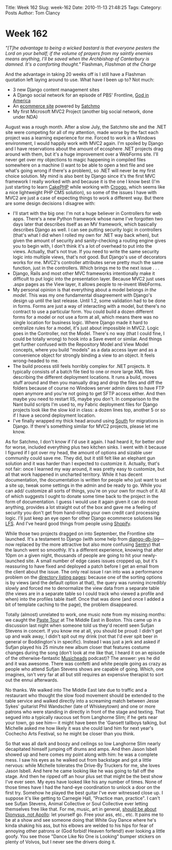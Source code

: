Title: Week 162
Slug: week-162
Date: 2010-11-13 21:48:25
Tags: 
Category: Posts
Author: Tom Clancy

# Week 162

<em>"[T]he advantage to being a wicked bastard is that everyone pesters the Lord on your behalf; if the volume of prayers from my saintly enemies means anything, I'll be saved when the Archbishop of Canterbury is damned. It's a comforting thought."</em>
Flashman, <em>Flashman at the Charge</em>

And the advantage in taking 20 weeks off is I still have a Flashman quotation left laying around to use. What have I been up to? Not much:
<ul>
	<li>3 new Django content management sites</li>
	<li>A Django social network for an episode of PBS' Frontline, <a href="http://www.pbs.org/godinamerica/faithbook/">God in America</a></li>
	<li>An <a href="http://chicbydesigncollections.com/">ecommerce site</a> powered by <a href="http://www.satchmoproject.com/">Satchmo</a></li>
	<li>My first Microsoft MVC2 Project (another big social network, done under NDA)</li>
</ul>

August was a rough month. After a slow July, the Satchmo site and the .NET site were competing for all of my attention, made worse by the fact each project was a learning experience for me. Forced to work in a Windows environment, I would happily work with MVC2 again. I'm spoiled by Django and I have reservations about the amount of ecosphere .NET projects drag around with them, but it's a huge improvement over a WebForms site. I'll never get over my objections to magic happening in compiled files somewhere on a machine (I want to be able to open a text file and see what's going wrong if there's a problem), so .NET will never be my first choice solution. My mind is also bent by Django since it's the first MVC framework I really worked with and because it is the one I know best (I'm just starting to learn <a href="http://cakephp.org/">CakePHP</a> while working with <a href="http://croogo.org/">Croogo</a>, which seems like a nice lightweight PHP CMS solution), so some of the issues I have with MVC2 are just a case of expecting things to work a different way. But there are some design decisions I disagree with:
<ul>
	<li>I'll start with the big one: I'm not a huge believer in Controllers for web apps. There's a new Python framework whose name I've forgotten two days later that describes itself as an MV framework, which basically describes Django as well. I can see putting security logic in controllers (that's what I did when I rolled my own for .NET way back when), but given the amount of security and sanity-checking a routing engine gives you to begin with, I don't think it's a lot of overhead to put into the views. Actually, that's not true. If you need to write the same security logic into multiple views, that's not good. But Django's use of decorators works for me. MVC2's controller attributes serve pretty much the same function, just in the controllers. Which brings me to the next issue . . .</li>
	<li>Django, Rails and most other MVC frameworks intentionally make it difficult to put logic into the presentation layer. Because MVC2 just uses .aspx pages as the View layer, it allows people to re-invent WebForms.</li>
	<li>My personal opinion is that everything about a model belongs <em>in the model</em>. This was my one fundamental disagreement with Django's design up until the last release. Until 1.2, some validation had to be done in forms. Forms are just a way of interacting with a model, but there's no contract to use a particular form. You could build a dozen different forms for a model or not use a form at all, which means there was no single location for business logic. Where Django made it hard to centralize rules for a model, it's just about impossible in MVC2. Logic goes in the Controller, not the Model. There's no way (that I could fine, I could be totally wrong) to hook into a Save event or similar. And things get further confused with the Repository Model and View Model concepts, where you build "models" as a data access layer and as a convenience object for strongly binding a view to an object. It feels wrong-headed to me.</li>
	<li>The build process still feels horribly complex for .NET projects. It typically consists of a batch file tied to one or more large XML files describing the different deployment locations. It runs a build, moves stuff around and then you manually drag and drop the files and diff the folders because of course no Windows server admin dares to have FTP open anymore and you're not going to get SFTP access either. And then maybe you need to restart IIS, maybe you don't. In comparison to the Nant build scripts I'm used to, my Fabric deployment files for Django projects look like the slow kid in class: a dozen lines top, another 5 or so if I have a second deployment location.</li>
	<li>I've finally wrapped my thick head around using <a href="http://south.aeracode.org/">South</a> for migrations in Django. If there's something similar for MVC2 projects, please let me know.</li>
</ul>

As for Satchmo, I don't know if I'd use it again. I had heard it, for better <em>and</em> for worse, included everything plus two kitchen sinks. I went with it because I figured if I got over my head, the amount of options and sizable user community could save me. They did, but it still felt like an elephant gun solution and it was harder than I expected to customize it. Actually, that's not fair: once I learned my way around, it was pretty easy to customize, but all that work happened in uncharted territory. While it has decent documentation, the documentation is written for people who just want to set a site up, tweak some settings in the admin and be ready to go. While you can add/ customize all sorts of things, you're on your own for much of it. All of which suggests I ought to donate some time back to the project in the form of documentation. I guess I would use it again given it can do most anything, provides a lot straight out of the box and gave me a feeling of security you don't get from hand-rolling your own credit card processing logic. I'll just keep an eye open for other Django ecommerce solutions like <a href="http://www.getlfs.com/">LFS</a>. And I've heard good things from people using <a href="http://www.shopify.com/">Shopify</a>.

While those two projects dragged on into September, the Frontline site launched. It's a testament to Django (with some help from <a href="https://github.com/dcramer/django-db-log">django-db-log</a>&mdash; now replaced by the more attractive but also more confusing <a href="https://github.com/dcramer/django-sentry">Sentry</a>) that the launch went so smoothly. It's a different experience, knowing that after 10pm on a given night, thousands of people are going to hit your newly-launched site. A small number of edge cases issues cropped up, but it's reassuring to have fixed and deployed a patch before I get an email from the client about the issue. The only real issue I ran into was a performance problem on the <a href="http://www.pbs.org/godinamerica/faithbook/profiles/">directory listing pages</a>: because one of the sorting options is by views (and the default option at that), the query was running incredibly slowly and forced me to denormalize the view data from a separate table (the views are in a separate table so I could track who viewed a profile and when) into the profiles table itself. Once that was done (and once I added a bit of template caching to the page), the problem disappeared.

Totally (almost) unrelated to work, one music note from my missing months: we caught the <a href="http://www.pastemagazine.com/articles/2010/08/first-ever-paste-tour-ready-to-knock-yer-dorky-soc.html">Paste Tour</a> at The Middle East in Boston. This came up in a discussion last night when someone told us they'd recentl seen Sufjan Stevens in concert. If you know me at all, you should be proud: I didn't get up and walk away, I didn't spit out my drink (not that I'd ever spit beer in general or Boddington's in specific). Instead I was just a jerk and asked if Sufjan played his 25 minute new album closer that features costume changes during the song (don't look at me like that, I heard it on an episode of the otherwise-fantastic <a href="http://minnesota.publicradio.org/radio/programs/musicheads/">Musicheads</a> podcast)? The answer: yes he did and it was awesome. There was confetti and white people going as crazy as people who attend Sufjan Stevens shows are capable of going. Which, one imagines, isn't very far at all but still requires an expensive therapist to sort out the ennui afterwards.

No thanks. We walked into The Middle East late due to traffic and a restaurant who thought the slow food movement should be extended to the table service and walked directly into a screaming match between Jesse Sykes' guitarist Phil Wandscher (late of Whiskeytown) and one or more patrons who were standing in directly in front of the stage and texting. That segued into a typically raucous set from Langhorne Slim; if he gets near your town, go see him&mdash; it might have been the 'Gansett tallboys talking, but Michelle asked me how likely it was she could land him for next year's Cochecho Arts Festival, so he might be closer than you think. 

So that was all dark and boozy and ceilings so low Langhorne Slim nearly decapitated himself jumping off drums and amps. And then Jason Isbell showed up and here comes my point along with him: he was a complete mess. I saw his eyes as he walked out from backstage and got a little nervous: while Michelle tolerates the Drive-By Truckers for me, she loves Jason Isbell. And here he came looking like he was going to fall off the stage. And then he ripped off an hour plus set that might be the best show I've ever seen. My eyes have looked like his any number of times. None of those times have I had the hand-eye coordination to unlock a door on the first try. Somehow he played the best guitar I've ever witnessed close up. I suppose it's like getting to Carnegie Hall, "Practice man, practice". I can't see Sufjan Stevens, Animal Collective or Soul Collective ever letting themselves free like that. For me, music, art in general, <a href="http://en.wikipedia.org/wiki/Apollonian_and_Dionysian">should be about Dionysus, not Apollo</a>: let yourself go. Free your ass, etc., etc. It pains me to be at a show and see someone doing that White Guy Dance where he's kinda shaking his ass, but his elbows are welded to his hips for fear of annoying other patrons or (God forbid! Heaven forfend!) ever looking a little goofy. You see those "Dance Like No One is Looking" bumper stickers on plenty of Volvos, but I never see the drivers doing it.
